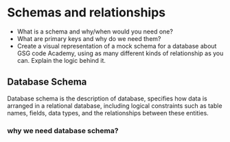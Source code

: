 # Schemas and relationships
- What is a schema and why/when would you need one?
- What are primary keys and why do we need them?
- Create a visual representation of a mock schema for a database about GSG code Academy, using as many different kinds of relationship as you can. Explain the logic behind it.

## Database Schema
Database schema is the description of database, specifies how data is arranged in a relational database, including logical constraints such as table names, fields, data types, and the relationships between these entities.

### why we need database schema?
